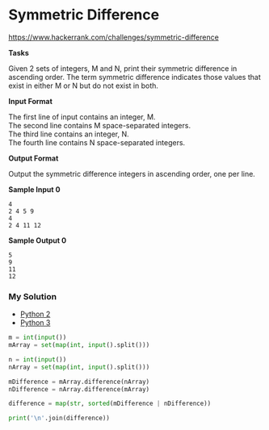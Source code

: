 # Symmetric Difference

https://www.hackerrank.com/challenges/symmetric-difference

**Tasks**

Given 2 sets of integers, M and N, print their symmetric difference in ascending order. 
The term symmetric difference indicates those values that exist in either M or N but do not exist in both.

**Input Format**

The first line of input contains an integer, M.  
The second line contains M space-separated integers.  
The third line contains an integer, N.  
The fourth line contains N space-separated integers.

**Output Format**

Output the symmetric difference integers in ascending order, one per line.

**Sample Input 0**

```
4
2 4 5 9
4
2 4 11 12
```

**Sample Output 0**

```
5
9
11
12
```

### My Solution

- [Python 2](python2.py)
- [Python 3](python3.py)
```python
m = int(input())
mArray = set(map(int, input().split()))

n = int(input())
nArray = set(map(int, input().split()))

mDifference = mArray.difference(nArray)
nDifference = nArray.difference(mArray)

difference = map(str, sorted(mDifference | nDifference))

print('\n'.join(difference))
````